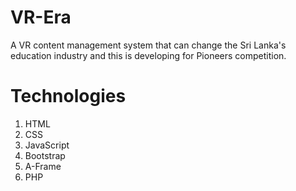 # VR-Era
A VR content management system that can change the Sri Lanka's education industry and this is developing for Pioneers competition.
# Technologies
1. HTML
2. CSS
3. JavaScript
4. Bootstrap
5. A-Frame
6. PHP
